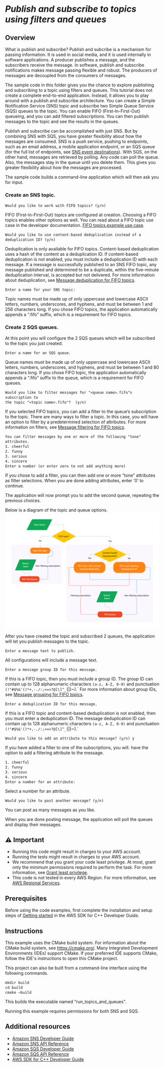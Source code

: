 # ***Publish and subscribe to topics using filters and queues***

## Overview


What is publish and subscribe? Publish and subcribe is a mechanism for passing information. It is used in social media, and it is used internally in software applications. A producer publishes a message, and the subscribers receive the message. In software, publish and subscribe notifications makes message passing flexible and robust. The producers of messages are decoupled from the consumers of messages.

The sample code in this folder gives you the chance to explore publishing and subscribing to a topic using filters and queues. This tutorial does not create a complete end-to-end application. Instead, it allows you to play around with a publish and subscribe architecture.  You can create a Simple Notification Service (SNS) topic and subscribe two Simple Queue Service (SQS) queues to the topic. You can enable FIFO (First-In-First-Out) queueing, and you can add filtered subscriptions. You can then publish messages to the topic and see the results in the queues.

Publish and subscribe can be accomplished with just SNS. But by combining SNS with SQS, you have greater flexibility about how the messages are consumed. SNS is a push service, pushing to endpoints, such as an email address, a mobile application endpoint, or an SQS queue (for the full list of endpoints, see [SNS event destinations](https://docs.aws.amazon.com/sns/latest/dg/sns-event-destinations.html)).  With SQS, on the other hand, messages are retrieved by polling. Any code can poll the queue. Also, the messages stay in the queue until you delete them. This gives you greater flexibility about how the messages are processed.

The sample code builds a command-line application which will then ask you for input.

### Create an SNS topic.

```
Would you like to work with FIFO topics? (y/n) 
```

FIFO (First-In-First-Out) topics are configured at creation. Choosing a FIFO topics enables other options as well. You can read about a FIFO topic use case in the developer documentation. [FIFO topics example use case](https://docs.aws.amazon.com/sns/latest/dg/fifo-example-use-case.html).


```
Would you like to use content-based deduplication instead of a deduplication ID? (y/n)
```

Deduplication is only available for FIFO topics.
Content-based deduplication uses a hash of the content as a deduplication ID. If content-based deduplication is not enabled, you must include a deduplication ID with each message. If a message is successfully published to an SNS FIFO topic, any message published and determined to be a duplicate, within the five-minute deduplication interval, is accepted but not delivered. For more information about deduplication, see [Message deduplication for FIFO topics](https://docs.aws.amazon.com/sns/latest/dg/fifo-message-dedup.html).


```
Enter a name for your SNS topic:
```

Topic names must be made up of only uppercase and lowercase ASCII letters, numbers, underscores, and hyphens, and must be between 1 and 256 characters long. If you chose FIFO topics, the application automatically appends a “.fifo” suffix, which is a requirement for FIFO topics.

### Create 2 SQS queues.

At this point you will configure the 2 SQS queues which will be subscribed to the topic you just created.

```
Enter a name for an SQS queue.
```

Queue names must be made up of only uppercase and lowercase ASCII letters, numbers, underscores, and hyphens, and must be between 1 and 80 characters long. If you chose FIFO topic, the application automatically appends a “.fifo” suffix to the queue, which is a requirement for FIFO queues.


```
Would you like to filter messages for "<queue name>.fifo"s subscription to 
the topic "<topic name>.fifo"?  (y/n)
```

If you selected FIFO topics, you can add a filter to the queue’s subscription to the topic. There are many ways to filter a topic. In this case, you will have an option to filter by a predetermined selection of attributes. For more information on filters, see [Message filtering for FIFO topics](https://docs.aws.amazon.com/sns/latest/dg/fifo-message-filtering.html).


```
You can filter messages by one or more of the following "tone" attributes.
1. cheerful
2. funny
3. serious
4. sincere
Enter a number (or enter zero to not add anything more)
```

If you chose to add a filter, you can then add one or more “tone” attributes as filter selections. When you are done adding attributes, enter ‘0’ to continue.

The application will now prompt you to add the second queue, repeating the previous choices.

Below is a diagram of the topic and queue options.
![Diagram show options for the application](images/fifo_topics_diagram.png)

After you have created the topic and subscribed 2 queues, the application will let you publish messages to the topic.


```
Enter a message text to publish.
```

All configurations will include a message text.


```
Enter a message group ID for this message.
```

If this is a FIFO topic, then you must include a group ID. The group ID can contain up to 128 alphanumeric characters `(a-z, A-Z, 0-9)` and punctuation `(!"#$%&'()*+,-./:;<=>?@[\]^_`{|}~).`
For more information about group IDs, see [Message grouping for FIFO topics](https://docs.aws.amazon.com/sns/latest/dg/fifo-message-grouping.html).


```
Enter a deduplication ID for this message.
```

If this is a FIFO topic and content-based deduplication is not enabled, then you must enter a deduplication ID. The message deduplication ID can contain up to 128 alphanumeric characters `(a-z, A-Z, 0-9)` and punctuation `(!"#$%&'()*+,-./:;<=>?@[\]^_`{|}~).`


```
Would you like to add an attribute to this message? (y/n) y
```

If you have added a filter to one of the subscriptions, you will. have the option to add a filtering attribute to the message.


```
1. cheerful
2. funny
3. serious
4. sincere
Enter a number for an attribute: 
```

Select a number for an attribute.


```
Would you like to post another message? (y/n)
```

You can post as many messages as you like.

When you are done posting message, the application will poll the queues and display their messages.


##  ⚠️ Important

* Running this code might result in charges to your AWS account.
* Running the tests might result in charges to your AWS account.
* We recommend that you grant your code least privilege. At most, grant only the minimum permissions required to perform the task. For more information, see [Grant least privilege](https://docs.aws.amazon.com/IAM/latest/UserGuide/best-practices.html#grant-least-privilege).
* This code is not tested in every AWS Region. For more information, see [AWS Regional Services](https://aws.amazon.com/about-aws/global-infrastructure/regional-product-services).



## Prerequisites

Before using the code examples, first complete the installation and setup steps of [Getting started](https://docs.aws.amazon.com/sdk-for-cpp/v1/developer-guide/getting-started.html) in the AWS SDK for
C++ Developer Guide.


##  Instructions

This example uses the CMake build system. For information about the CMake build system, see https://cmake.org/.
Many Integrated Development Environments (IDEs) support CMake. If your preferred IDE supports CMake, follow the IDE's instructions to open this CMake project.

This project can also be built from a command-line interface using the following commands.


```
mkdir build 
cd build
cmake —build 
```

This builds the executable named “run_topics_and_queues”.

Running this example requires permissions for both SNS and SQS.

## Additional resources

* [Amazon SNS Developer Guide](https://docs.aws.amazon.com/sns/latest/dg/welcome.html)
* [Amazon SNS API Reference](https://docs.aws.amazon.com/sns/latest/api/welcome.html)
* [Amazon SQS Developer Guide](https://docs.aws.amazon.com/AWSSimpleQueueService/latest/SQSDeveloperGuide/welcome.html)
* [Amazon SQS API Reference](https://docs.aws.amazon.com/AWSSimpleQueueService/latest/APIReference/Welcome.html)
* [AWS SDK for C++ Developer Guide](https://docs.aws.amazon.com/sdk-for-cpp/v1/developer-guide/welcome.html)
